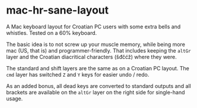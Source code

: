 # mac-hr-sane-layout
A Mac keyboard layout for Croatian PC users with some extra bells and whistles. Tested on a 60% keyboard.

The basic idea is to not screw up your muscle memory, while being more mac (US, that is) and programmer-friendly.
That includes keeping the `altGr` layer and the Croatian diacritical characters (šđčćž) where they were.

The standard and shift layers are the same as on a Croatian PC layout. The `cmd` layer has switched `Z` and `Y` keys for easier undo / redo.

As an added bonus, all dead keys are converted to standard outputs and all brackets are available on the `altGr` layer on the right side for single-hand usage.
